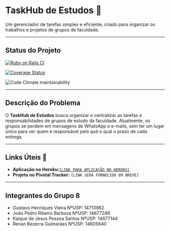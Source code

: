 # TaskHub de Estudos 🚀

Um gerenciador de tarefas simples e eficiente, criado para organizar os trabalhos e projetos de grupos de faculdade.

---

## Status do Projeto

[![Ruby on Rails CI](https://github.com/kaique321123/taskhub/actions/workflows/main.yml/badge.svg)](https://github.com/kaique321123/taskhub/actions/workflows/main.yml)

[![Coverage Status](https://coveralls.io/repos/github/kaique321123/taskhub/badge.svg?branch=main)](https://coveralls.io/github/kaique321123/taskhub?branch=main)

![Code Climate maintainability](https://api.codeclimate.com/v1/badges/SEU_BADGE_ID/maintainability)

---

## Descrição do Problema

O **TaskHub de Estudos** busca organizar e centralizar as tarefas e responsabilidades de grupos de estudo da faculdade. Atualmente, os grupos se perdem em mensagens de WhatsApp e e-mails, sem ter um lugar único para ver quem é responsável pelo quê e qual o prazo de cada entrega.

---

## Links Úteis 🔗

* **Aplicação no Heroku:**[`[LINK PARA APLICAÇÃO NO HEROKU]`](https://taskhub-grupo-2025-c2fd856b0fb6.herokuapp.com/)
* **Projeto no Pivotal Tracker:** `[LINK SERÁ FORNECIDO EM BREVE]`

---

## Integrantes do Grupo 8

* Gustavo Henriques Vieira       NºUSP: 14713982
* João Pedro Ribeiro Barbosa     NºUSP: 14677248
* Kaique de Jesus Pessoa Santos  NºUSP: 14677144
* Renan Bezerra Guimarães        NºUSP: 14605640
